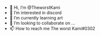 - 👋 Hi, I’m @TheworstKami
- 👀 I’m interested in discord
- 🌱 I’m currently learning art
- 💞️ I’m looking to collaborate on ...
- 📫 How to reach me The worst Kami#0302

<!---
TheworstKami/TheworstKami is a ✨ special ✨ repository because its `README.md` (this file) appears on your GitHub profile.
You can click the Preview link to take a look at your changes.
--->
